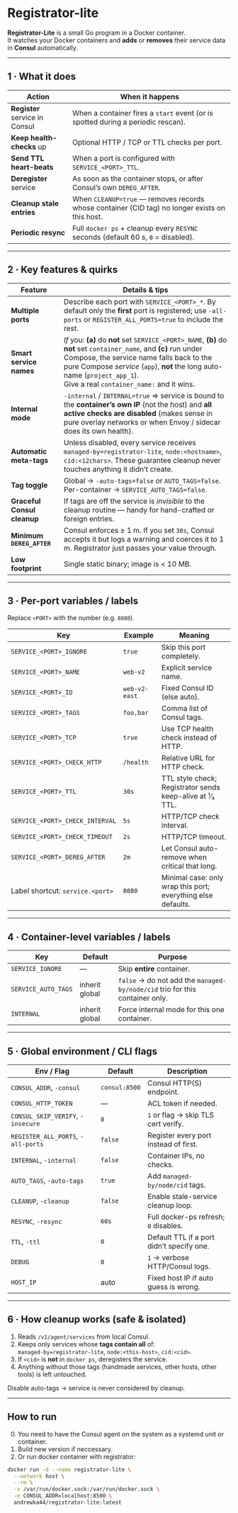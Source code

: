 # Registrator-lite

**Registrator-Lite** is a small Go program in a Docker container.  
It watches your Docker containers and **adds** or **removes** their service data in **Consul** automatically.

---

## 1 · What it does

| Action | When it happens |
|--------|-----------------|
| **Register** service in Consul | When a container fires a `start` event (or is spotted during a periodic rescan). |
| **Keep health-checks** up | Optional HTTP / TCP or TTL checks per port. |
| **Send TTL heart-beats** | When a port is configured with `SERVICE_<PORT>_TTL`. |
| **Deregister** service | As soon as the container stops, or after Consul’s own `DEREG_AFTER`. |
| **Cleanup stale entries** | When `CLEANUP=true` — removes records whose container (CID tag) no longer exists on this host. |
| **Periodic resync** | Full `docker ps` + cleanup every `RESYNC` seconds (default 60 s, `0` = disabled). |

---

## 2 · Key features & quirks

| Feature | Details & tips |
|---------|----------------|
| **Multiple ports** | Describe each port with `SERVICE_<PORT>_*`. By default only the **first** port is registered; use `-all-ports` or `REGISTER_ALL_PORTS=true` to include the rest. |
| **Smart service names** | *If* you: **(a)** do **not** set `SERVICE_<PORT>_NAME`, **(b)** do **not** set `container_name`, and **(c)** run under Compose, the service name falls back to the pure Compose *service* (`app`), **not** the long auto-name (`project_app_1`). <br>Give a real `container_name:` and it wins. |
| **Internal mode** | `-internal` / `INTERNAL=true` ⇒ service is bound to the **container’s own IP** (not the host) and **all active checks are disabled** (makes sense in pure overlay networks or when Envoy / sidecar does its own health). |
| **Automatic meta-tags** | Unless disabled, every service receives<br>`managed-by=registrator-lite`, `node:<hostname>`, `cid:<12chars>`.  These guarantee cleanup never touches anything it didn’t create. |
| **Tag toggle** | Global → `-auto-tags=false` or `AUTO_TAGS=false`.<br>Per-container → `SERVICE_AUTO_TAGS=false`. |
| **Graceful Consul cleanup** | If tags are off the service is *invisible* to the cleanup routine — handy for hand-crafted or foreign entries. |
| **Minimum `DEREG_AFTER`** | Consul enforces ≥ 1 m. If you set `30s`, Consul accepts it but logs a warning and coerces it to 1 m. Registrator just passes your value through. |
| **Low footprint** | Single static binary; image is < 10 MB. |

---

## 3 · Per-port variables / labels

Replace `<PORT>` with the number (e.g. `8080`).

| Key | Example | Meaning |
|-----|---------|---------|
| `SERVICE_<PORT>_IGNORE` | `true` | Skip this port completely. |
| `SERVICE_<PORT>_NAME` | `web-v2` | Explicit service name. |
| `SERVICE_<PORT>_ID` | `web-v2-east` | Fixed Consul ID (else auto). |
| `SERVICE_<PORT>_TAGS` | `foo,bar` | Comma list of Consul tags. |
| `SERVICE_<PORT>_TCP` | `true` | Use TCP health check instead of HTTP. |
| `SERVICE_<PORT>_CHECK_HTTP` | `/health` | Relative URL for HTTP check. |
| `SERVICE_<PORT>_TTL` | `30s` | TTL style check; Registrator sends keep-alive at ¹⁄₃ TTL. |
| `SERVICE_<PORT>_CHECK_INTERVAL` | `5s` | HTTP/TCP check interval. |
| `SERVICE_<PORT>_CHECK_TIMEOUT` | `2s` | HTTP/TCP timeout. |
| `SERVICE_<PORT>_DEREG_AFTER` | `2m` | Let Consul auto-remove when critical that long. |
| Label shortcut: `service.<port>` | `8080` | Minimal case: only wrap this port; everything else defaults. |

---

## 4 · Container-level variables / labels

| Key | Default | Purpose |
|-----|---------|---------|
| `SERVICE_IGNORE` | — | Skip **entire** container. |
| `SERVICE_AUTO_TAGS` | inherit global | `false` → do not add the `managed-by/node/cid` trio for this container only. |
| `INTERNAL` | inherit global | Force internal mode for this one container. |

---

## 5 · Global environment / CLI flags

| Env / Flag | Default | Description |
|------------|---------|-------------|
| `CONSUL_ADDR`, `-consul` | `consul:8500` | Consul HTTP(S) endpoint. |
| `CONSUL_HTTP_TOKEN` | — | ACL token if needed. |
| `CONSUL_SKIP_VERIFY`, `-insecure` | `0` | `1` or flag → skip TLS cert verify. |
| `REGISTER_ALL_PORTS`, `-all-ports` | `false` | Register every port instead of first. |
| `INTERNAL`, `-internal` | `false` | Container IPs, no checks. |
| `AUTO_TAGS`, `-auto-tags` | `true` | Add `managed-by/node/cid` tags. |
| `CLEANUP`, `-cleanup` | `false` | Enable stale-service cleanup loop. |
| `RESYNC`, `-resync` | `60s` | Full docker-ps refresh; `0` disables. |
| `TTL`, `-ttl` | `0` | Default TTL if a port didn’t specify one. |
| `DEBUG` | `0` | `1` → verbose HTTP/Consul logs. |
| `HOST_IP` | auto | Fixed host IP if auto guess is wrong. |

---

## 6 · How cleanup works (safe & isolated)

1. Reads `/v1/agent/services` from local Consul.  
2. Keeps only services whose **tags contain all** of:  
   `managed-by=registrator-lite`, `node:<this-host>`, `cid:<cid>`.  
3. If `<cid>` is **not** in `docker ps`, deregisters the service.  
4. Anything without those tags (handmade services, other hosts,
   other tools) is left untouched.

Disable auto-tags → service is never considered by cleanup.

---

## How to run

0. You need to have the Consul agent on the system as a systemd unit or container.
1. Build new version if neccessary.
2. Or run docker container with registrator:

```sh
docker run -d --name registrator-lite \
  --network host \
  --rm \
  -v /var/run/docker.sock:/var/run/docker.sock \
  -e CONSUL_ADDR=localhost:8500 \
  andrewka44/registrator-lite:latest
```
